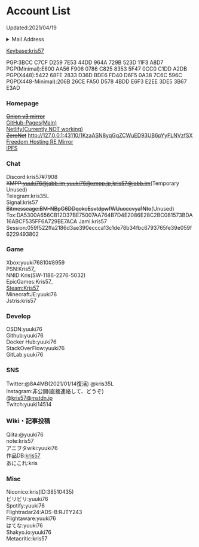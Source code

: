# Account List

Updated:2021/04/19  

<details>
 <summary>Mail Address</summary>
<span id="obf"><script>document.getElementById("obf").innerHTML="<n uers=\"znvygb:xevf319@cebgbaznvy.pbz?fhowrpg=Xevf.snvy\" gnetrg=\"_oynax\"></n>".replace(/[a-zA-Z]/g,function(c){return String.fromCharCode((c<="Z"?90:122)>=(c=c.charCodeAt(0)+13)?c:c-26);});document.body.appendChild(eo);</script>
<noscript><span style="unicode-bidi:bidi-override;direction:rtl;">moc.liamnotorp@913sirk</span></noscript></span>
<span id="obf"><script>document.getElementById("obf").innerHTML="<n uers=\"znvygb:lhxvzbevshzv@tznvy.pbz?fhowrpg=Xevf.snvy\" gnetrg=\"_oynax\"></n>".replace(/[a-zA-Z]/g,function(c){return String.fromCharCode((c<="Z"?90:122)>=(c=c.charCodeAt(0)+13)?c:c-26);});document.body.appendChild(eo);</script>
<noscript><span style="unicode-bidi:bidi-override;direction:rtl;">moc.liamg@imufiromikuy</span></noscript></span>
<span id="obf"><script>document.getElementById("obf").innerHTML="<n uers=\"znvygb:lhhxv76.bc@tznvy.pbz?fhowrpg=Xevf.snvy\" gnetrg=\"_oynax\"></n>".replace(/[a-zA-Z]/g,function(c){return String.fromCharCode((c<="Z"?90:122)>=(c=c.charCodeAt(0)+13)?c:c-26);});document.body.appendChild(eo);</script>
<noscript><span style="unicode-bidi:bidi-override;direction:rtl;">moc.liamg@po.67ikuuy</span></noscript></span>
<span id="obf"><script>document.getElementById("obf").innerHTML="<n uers=\"znvygb:xevf57@bhgybbx.wc?fhowrpg=Xevf.snvy\" gnetrg=\"_oynax\"></n>".replace(/[a-zA-Z]/g,function(c){return String.fromCharCode((c<="Z"?90:122)>=(c=c.charCodeAt(0)+13)?c:c-26);});document.body.appendChild(eo);</script>
<noscript><span style="unicode-bidi:bidi-override;direction:rtl;">pj.kooltuo@75sirk</span></noscript></span>
<span id="obf"><script>document.getElementById("obf").innerHTML="<n uers=\"znvygb:lhhxv76@pbpx.yv?fhowrpg=Xevf.snvy\" gnetrg=\"_oynax\"></n>".replace(/[a-zA-Z]/g,function(c){return String.fromCharCode((c<="Z"?90:122)>=(c=c.charCodeAt(0)+13)?c:c-26);});document.body.appendChild(eo);</script>
<noscript><span style="unicode-bidi:bidi-override;direction:rtl;">il.kcoc@67ikuuy</span></noscript></span>
<span id="obf"><script>document.getElementById("obf").innerHTML="<n uers=\"znvygb:xevf57@uvgyre.ebpxf?fhowrpg=Xevf.snvy\" gnetrg=\"_oynax\"></n>".replace(/[a-zA-Z]/g,function(c){return String.fromCharCode((c<="Z"?90:122)>=(c=c.charCodeAt(0)+13)?c:c-26);});document.body.appendChild(eo);</script>
<noscript><span style="unicode-bidi:bidi-override;direction:rtl;">skcor.reltih@75sirk</span></noscript></span>
<span id="obf"><script>document.getElementById("obf").innerHTML="<n uers=\"znvygb:xevf@xevf.snvy?fhowrpg=Xevf.snvy\" gnetrg=\"_oynax\"></n>".replace(/[a-zA-Z]/g,function(c){return String.fromCharCode((c<="Z"?90:122)>=(c=c.charCodeAt(0)+13)?c:c-26);});document.body.appendChild(eo);</script>
<noscript><span style="unicode-bidi:bidi-override;direction:rtl;">liaf.sirk@sirk</span></noscript></span>
</details>

[Keybase:kris57](https://keybase.io/kris57)  

PGP:3BCC C7CF D259 7E53 44DD  964A 729B 523D 11F3 A8D7  
PGP(Minimal):E600 AA56 F906 0786 C825  8353 5F47 0CC0 C1DD A2DB 
PGP(X448):5422 68FE 2833 D36D BDE6  FD40 D6F5 0A38 7C6C 596C
PGP(X448-Minimal):206B 26CE FA50 D578 4BDD  E6F3 E2EE 3DE5 3B67 E3AD

### Homepage

~~[Onion v3 mirror](http://kris57xeegb7q5mxrigcmnnjryrdkecfsjolya5m7jf6gyj3ff24hlyd.onion/)~~  
[GitHub-Pages(Main)](https://kris.fail)  
[Netlify(Currently NOT working)](https://yuuki76.netlify.app)  
[~~ZeroNet~~](http://127.0.0.1:43110/16BY32M366k57cR5KRnCAKxXDX4PnHUVnP)  http://127.0.0.1:43110/1KzaASN8yqGqZCWuED93UB6pYyFLNVzfSX
[Freedom Hosting RE Mirror](http://kris5kix477vlnr7vpufa3vdu3ncmlor6dellplxzaoy3levwchatrqd.onion/)  
[IPFS](https://ipfs.io/ipfs/QmfMJJutVGN6AXZefhGjo2qb7HagGGfRrkWzaEeVxJpyUp)  

### Chat

Discord:kris57#7908  
~~XMPP:yuuki76@jabb.im,yuuki76@xmpp.jp,kris57@jabb.im~~(Temporary Unused)  
Telegram:kris35L  
Signal:kris57  
~~Bitmesseage:BM-NBpG6DDqokeEsvtdpwfWUuoccvya1Nto~~(Unused)  
Tox:DA5300A656CB12D37BE75007AA764B7D4E2086E28C2BC081573BDA16ABCF535FF6A729BE7ACA
Jami:kris57  
Session:059f522ffa2186d3ae390eccca13c1de78b34fbc6793765fe39e059f6229493802  

### Game

Xbox:yuuki76810#8959  
PSN:Kris57_  
NNID:Kris(SW-1186-2276-5032)  
EpicGames:Kris57_  
[Steam:Kris57](https://steamcommunity.com/profiles/76561198962686954)  
MinecraftJE:yuuki76  
Jstris:kris57

### Develop

OSDN:yuuki76  
Github:yuuki76  
Docker Hub:yuuki76  
StackOverFlow:yuuki76  
GitLab:yuuki76  

### SNS

Twitter:@8A4MB(2021/01/14復活)
@kris35L  
Instagram:非公開(直接連絡して、どうぞ)  
@kris57@mstdn.jp  
Twitch:yuuki14514  

### Wiki・記事投稿

Qiita:@yuuki76  
note:kris57  
アニヲタwiki:yuuki76  
作品DB:[kris57](https://sakuhindb.com/pj/kris57/profile.html)  
あにこれ:kris

### Misc

Niconico:kris(ID:38510435)  
ビリビリ:yuuki76   
Spotify:yuuki76  
Flightradar24:ADS-B:RJTY243  
Flightaware:yuuki76  
はてな:yuuki76  
Shakyo.io:yuuki76  
Metacritic:kris57
